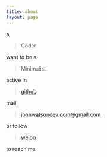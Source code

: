 ```yaml
---
title: about
layout: page
---
```


a

> Coder

want to be a

> Minimalist

active in

> [github](https://github.com/johnwatsondev)

mail

> johnwatsondev.com@gmail.com

or follow

> [weibo](http://weibo.com/johnwatsondev)

to reach me
